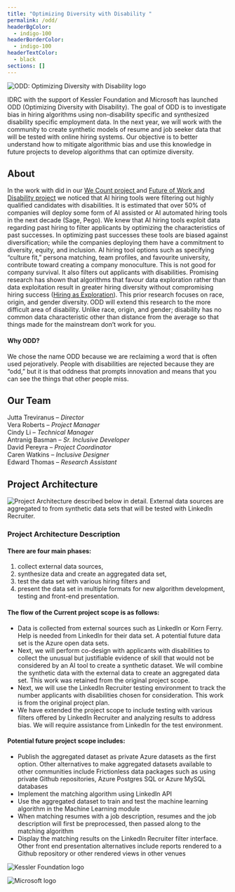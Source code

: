 ```yaml
---
title: "Optimizing Diversity with Disability "
permalink: /odd/
headerBgColor:
  - indigo-100
headerBorderColor:
  - indigo-100
headerTextColor:
  - black
sections: []
---
```

![ODD: Optimizing Diversity with Disability logo](/media/odd-logo-only.svg)

IDRC with the support of Kessler Foundation and Microsoft has launched ODD (Optimizing Diversity with Disability). The goal of ODD is to investigate bias in hiring algorithms using non-disability specific and synthesized disability specific employment data. In the next year, we will work with the community to create synthetic models of resume and job seeker data that will be tested with online hiring systems. Our objective is to better understand how to mitigate algorithmic bias and use this knowledge in future projects to develop algorithms that can optimize diversity.

## About

In the work with did in our [We Count project ](https://wecount.inclusivedesign.ca/)and [Future of Work and Disability project](https://wecount.inclusivedesign.ca/views/fwd/) we noticed that AI hiring tools were filtering out highly qualified candidates with disabilities. It is estimated that over 50% of companies will deploy some form of AI assisted or AI automated hiring tools in the next decade (Sage, Pego). We knew that AI hiring tools exploit data regarding past hiring to filter applicants by optimizing the characteristics of past successes. In optimizing past successes these tools are biased against diversification; while the companies deploying them have a commitment to diversity, equity, and inclusion. AI hiring tool options such as specifying “culture fit,” persona matching, team profiles, and favourite university, contribute toward creating a company monoculture. This is not good for company survival. It also filters out applicants with disabilities. Promising research has shown that algorithms that favour data exploration rather than data exploitation result in greater hiring diversity without compromising hiring success [](<(https://www.nber.org/papers/w27736>)([Hiring as Exploration](https://www.nber.org/papers/w27736)). This prior research focuses on race, origin, and gender diversity. ODD will extend this research to the more difficult area of disability. Unlike race, origin, and gender; disability has no common data characteristic other than distance from the average so that things made for the mainstream don’t work for you.

#### Why ODD?

We chose the name ODD because we are reclaiming a word that is often used pejoratively. People with disabilities are rejected because they are “odd,” but it is that oddness that prompts innovation and means that you can see the things that other people miss.

## Our Team

Jutta Treviranus – *Director*\
Vera Roberts – *Project Manager*\
Cindy Li – *Technical Manager*\
Antranig Basman – *Sr. Inclusive Developer*\
David Pereyra – *Project Coordinator*\
Caren Watkins – *Inclusive Designer*\
Edward Thomas – *Research Assistant*

## Project Architecture

![Project Architecture described below in detail. External data sources are aggregated to from synthetic data sets that will be tested with LinkedIn Recruiter.](/media/odd-architectural-diagram-x2.jpg)

<!--StartFragment-->

### Project Architecture Description

#### **There are four main phases:**

1. collect external data sources,
2. synthesize data and create an aggregated data set,
3. test the data set with various hiring filters and
4. present the data set in multiple formats for new algorithm development, testing and front-end presentation.

#### **The flow of the Current project scope is as follows:**

* Data is collected from external sources such as LinkedIn or Korn Ferry. Help is needed from LinkedIn for their data set. A potential future data set is the Azure open data sets.
* Next, we will perform co-design with applicants with disabilities to collect the unusual but justifiable evidence of skill that would not be considered by an AI tool to create a synthetic dataset. We will combine the synthetic data with the external data to create an aggregated data set. This work was retained from the original project scope.
* Next, we will use the LinkedIn Recruiter testing environment to track the number applicants with disabilities chosen for consideration. This work is from the original project plan.
* We have extended the project scope to include testing with various filters offered by LinkedIn Recruiter and analyzing results to address bias. We will require assistance from LinkedIn for the test environment.

#### **Potential future project scope includes:**

* Publish the aggregated dataset as private Azure datasets as the first option. Other alternatives to make aggregated datasets available to other communities include Frictionless data packages such as using private Github repositories, Azure Postgres SQL or Azure MySQL databases
* Implement the matching algorithm using LinkedIn API
* Use the aggregated dataset to train and test the machine learning algorithm in the Machine Learning module
* When matching resumes with a job description, resumes and the job description will first be preprocessed, then passed along to the matching algorithm
* Display the matching results on the LinkedIn Recruiter filter interface. Other front end presentation alternatives include reports rendered to a Github repository or other rendered views in other venues

<!--EndFragment-->

![Kessler Foundation logo](/media/kesslerfoundation-logo_color-socialmedia-1080px-wide.png)

![Microsoft logo](https://img-prod-cms-rt-microsoft-com.akamaized.net/cms/api/am/imageFileData/RWEDnc?ver=9fb4)

